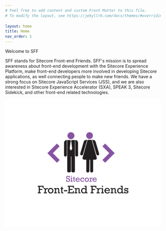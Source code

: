 ```yaml
---
# Feel free to add content and custom Front Matter to this file.
# To modify the layout, see https://jekyllrb.com/docs/themes/#overriding-theme-defaults

layout: home
title: Home
nav_order: 1
---
```


Welcome to SFF

SFF stands for Sitecore Front-end Friends. SFF's mission is to spread awareness about front-end development with the Sitecore Experience Platform, make front-end developers more involved in developing Sitecore applications, as well connecting people to make new friends. We have a strong focus on Sitecore JavaScript Services (JSS), and we are also interested in Sitecore Experience Accelerator (SXA), SPEAK 3, Sitecore Sidekick, and other front-end related technologies.

![SFF Logo](/images/logo/SFF-logo-small.png)
